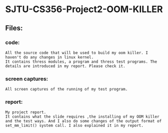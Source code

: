 # SJTU-CS356-Project2-OOM-KILLER
## Files:
### code:
	All the source code that will be used to build my oom killer. I haven't do any changes in linux kernel.
	It contains thress modules, a program and thress test programs. The details are introduced in my report. Please check it.
	
### screen captures:
	All screen captures of the running of my test program.

### report:
	My project report. 
	It contains what the slide requires ,the installing of my OOM killer and the test ways. And I also do some changes of the output format of set_mm_limit() system call. I also explained it in my report.

